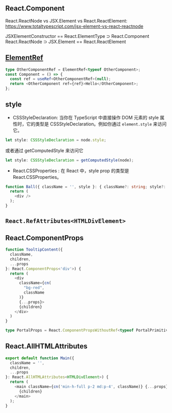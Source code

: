 ## React.Component
React.ReactNode vs JSX.Element vs React.ReactElement: https://www.totaltypescript.com/jsx-element-vs-react-reactnode

JSXElementConstructor == React.ElementType ⊃ React.Component
React.ReactNode ⊃ JSX.Element == React.ReactElement

## [ElementRef](https://www.totaltypescript.com/strongly-type-useref-with-elementref)
```typescript
type OtherComponentRef = ElementRef<typeof OtherComponent>;
const Component = () => {
  const ref = useRef<OtherComponentRef>(null);
  return <OtherComponent ref={ref}>Hello</OtherComponent>;
};

```

## style 

- CSSStyleDeclaration: 当你在 TypeScript 中直接操作 DOM 元素的 style 属性时，它的类型是 CSSStyleDeclaration。例如你通过 `element.style` 来访问它。
```typescript
let style: CSSStyleDeclaration = node.style;

```
或者通过 getComputedStyle 来访问它
```typescript
let style: CSSStyleDeclaration = getComputedStyle(node);
```
- React.CSSProperties : 在 React 中，style prop 的类型是 React.CSSProperties。
```typescript
function Ball({ className = '', style }: { className?: string; style?: React.CSSProperties } {
  return (
    <div />
  );
}
```


## `React.RefAttributes<HTMLDivElement>`

##  React.ComponentProps

```typescript
function TooltipContent({
  className,
  children,
  ...props
}: React.ComponentProps<'div'>) {
  return (
    <div
      className={cn(
        "bg-red",
        className
      )}
      {...props}>
      {children}
    </div>
  )
}
```

```typescript
type PortalProps = React.ComponentPropsWithoutRef<typeof PortalPrimitive>;
```

## React.AllHTMLAttributes

```typescript
export default function Main({
  className = '',
  children,
  ...props
}: React.AllHTMLAttributes<HTMLDivElement>) {
  return (
    <main className={cn('min-h-full p-2 md:p-4', className)} {...props}>
      {children}
    </main>
  );
}
```
